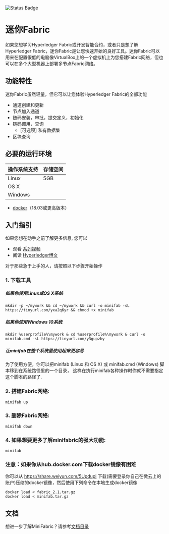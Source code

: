![Status Badge](https://img.shields.io/badge/Status-archived-red)

# 迷你Fabric

如果您想学习Hyperledger Fabric或开发智能合约，或者只是想了解Hyperledger Fabric，迷你Fabric是让您快速开始的良好工具。迷你Fabric可以用来在配置很低的电脑像VirtualBox上的一个虚拟机上为您搭建Fabric网络，但也可以在多个大型机器上部署多节点Fabric网络。


## 功能特性

迷你Fabric虽然轻量，但它可以让您体验Hyperledger Fabric的全部功能

- 通道创建和更新
- 节点加入通道
- 链码安装，审批，提交定义，初始化
- 链码调用，查询
    - [可选项] 私有数据集
- 区块查询

## 必要的运行环境

操作系统支持 | 存储空间 |
|---- | ---- |
Linux | 5GB |
OS X |  |
Windows |   |  

- [docker](https://www.docker.com/)（18.03或更高版本）

## 入门指引

如果您想在动手之前了解更多信息, 您可以
- 观看 [系列视频](https://www.youtube.com/playlist?list=PL0MZ85B_96CExhq0YdHLPS5cmSBvSmwyO) 
- 阅读 [Hyperledger博文](https://www.hyperledger.org/blog/2020/04/29/minifabric-a-hyperledger-fabric-quick-start-tool-with-video-guides) 


对于那些急于上手的人，请按照以下步骤开始操作

### 1. 下载工具
##### 如果你使用Linux或OS X系统
```
mkdir -p ~/mywork && cd ~/mywork && curl -o minifab -sL https://tinyurl.com/yxa2q6yr && chmod +x minifab
```

##### 如果你使用Windows 10系统
```
mkdir %userprofile%\mywork & cd %userprofile%\mywork & curl -o minifab.cmd -sL https://tinyurl.com/y3gupzby
```

##### 让minifab在整个系统里使用起来更容易

为了使用方便，你可以把minifab (Linux 和 OS X) 或 minifab.cmd (Windows) 脚本移到在系统路径里的一个目录， 这样在执行minifab各种操作时你就不需要指定这个脚本的路径了.

### 2. 搭建Fabric网络:

```
minifab up
```

### 3. 删除Fabric网络:
```
minifab down
```

### 4. 如果想要更多了解minifabric的强大功能:
```
minifab
```

### 注意：如果你从hub.docker.com下载docker镜像有困难
你可以从 https://share.weiyun.com/5Updupi 下载(需要登录你自己在微云上的账户)压缩的docker镜像，然后使用下列命令在本地生成docker镜像
```
docker load < fabric_2.1.tar.gz
docker load < minifab.tar.gz
```
## 文档
想进一步了解MiniFabric？请参考[文档目录](./docs/README.md)